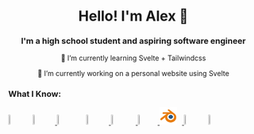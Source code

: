 <h1 style="text-align:center;"> Hello! I'm Alex 👋</h1>




<div style="text-align:center;">
<h3> I'm a high school student and aspiring software engineer</h3>
<p> 🌱 I’m currently learning Svelte + Tailwindcss </p>
<p> 🔭 I’m currently working on a personal website using Svelte</p>

</div>

<h3> What I Know: </h3>

<p> 
<a href='https://python.org'><img width=5% height=5% src="https://s3.dualstack.us-east-2.amazonaws.com/pythondotorg-assets/media/community/logos/python-logo-only.png"></a>
<a href='https://svelte.dev'><img width=5% height=5% src="https://upload.wikimedia.org/wikipedia/commons/1/1b/Svelte_Logo.svg"> </a>
<a href='https://html.com'><img width=7% height=7% src="https://upload.wikimedia.org/wikipedia/commons/6/61/HTML5_logo_and_wordmark.svg"></a>
<a href='https://css3.com'><img width=5% height=5% src="https://upload.wikimedia.org/wikipedia/commons/d/d5/CSS3_logo_and_wordmark.svg"> </a>
<a href='https://developer.mozilla.org/en-US/docs/Web/JavaScript'><img width=6% height=6% src="https://upload.wikimedia.org/wikipedia/commons/6/6a/JavaScript-logo.png"> </a>
<a href='https://www.typescriptlang.org'><img width=6% height=6% style="margin-right:10px;" src="https://upload.wikimedia.org/wikipedia/commons/4/4c/Typescript_logo_2020.svg"> </a>
<a href='https://blender.org'><img width=7% height=7% style="margin-right:10px;" src="./Assets/blender_icon_1024x1024.png"> </a>
<a href='https://flask.palletsprojects.com/en/stable/'><img width=5% height=5% src="https://www.pngfind.com/pngs/m/128-1286693_flask-framework-logo-svg-hd-png-download.png"></a>
<a href='https://nodejs.org/en'><img width=5% height=5% src="https://seeklogo.com/images/N/nodejs-logo-FBE122E377-seeklogo.com.png"> </a>
<!-- <a href=''><img width=5% height=5% src=""> <a> -->


</p>

<style>
    img {
        margin-right: 20px;
    }
</style>
<!-- Finish this up later-->